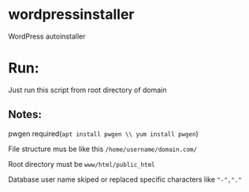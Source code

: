 # wordpressinstaller
WordPress autoinstaller

# Run: 

Just run this script from root directory of domain


## Notes: 

pwgen required(`apt install pwgen \\ yum install pwgen`)

File structure mus be like this `/home/username/domain.com/`

Root directory must be `www/html/public_html`

Database user name skiped or replaced specific characters like `"-","."`

